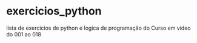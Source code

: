 # exercicios_python
lista de exercicios de python e logica de programação do Curso em vídeo
do 001 ao 018
